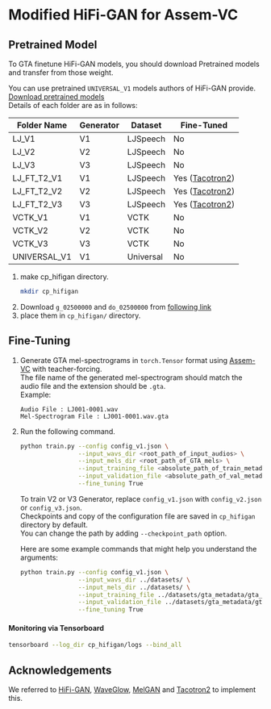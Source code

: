# Modified HiFi-GAN for Assem-VC

## Pretrained Model
To GTA finetune HiFi-GAN models, you should download Pretrained models and transfer from those weight.

You can use pretrained `UNIVERSAL_V1` models authors of HiFi-GAN provide.<br/> 
[Download pretrained models](https://drive.google.com/drive/folders/1-eEYTB5Av9jNql0WGBlRoi-WH2J7bp5Y?usp=sharing) <br/> 
Details of each folder are as in follows:

|Folder Name|Generator|Dataset|Fine-Tuned|
|------|---|---|---|
|LJ_V1|V1|LJSpeech|No|
|LJ_V2|V2|LJSpeech|No|
|LJ_V3|V3|LJSpeech|No|
|LJ_FT_T2_V1|V1|LJSpeech|Yes ([Tacotron2](https://github.com/NVIDIA/tacotron2))|
|LJ_FT_T2_V2|V2|LJSpeech|Yes ([Tacotron2](https://github.com/NVIDIA/tacotron2))|
|LJ_FT_T2_V3|V3|LJSpeech|Yes ([Tacotron2](https://github.com/NVIDIA/tacotron2))|
|VCTK_V1|V1|VCTK|No|
|VCTK_V2|V2|VCTK|No|
|VCTK_V3|V3|VCTK|No|
|UNIVERSAL_V1|V1|Universal|No|

1. make cp_hifigan directory.
    ```bash
    mkdir cp_hifigan
    ```
2. Download `g_02500000` and `do_02500000` from [following link](https://drive.google.com/drive/folders/1YuOoV3lO2-Hhn1F2HJ2aQ4S0LC1JdKLd)
3. place them in `cp_hifigan/` directory.


## Fine-Tuning
1. Generate GTA mel-spectrograms in `torch.Tensor` format using [Assem-VC](https://github.com/mindslab-ai/assem-vc) with teacher-forcing.<br/>
The file name of the generated mel-spectrogram should match the audio file and the extension should be `.gta`.<br/>
Example:
    ```
    Audio File : LJ001-0001.wav
    Mel-Spectrogram File : LJ001-0001.wav.gta
    ```
2. Run the following command.
    ```bash
    python train.py --config config_v1.json \
                    --input_wavs_dir <root_path_of_input_audios> \
                    --input_mels_dir <root_path_of_GTA_mels> \
                    --input_training_file <absolute_path_of_train_metadata_of_gta_mels> \
                    --input_validation_file <absolute_path_of_val_metadata_of_gta_mels> \
                    --fine_tuning True
    ```
    To train V2 or V3 Generator, replace `config_v1.json` with `config_v2.json` or `config_v3.json`.<br>
    Checkpoints and copy of the configuration file are saved in `cp_hifigan` directory by default.<br>
    You can change the path by adding `--checkpoint_path` option.
    
    Here are some example commands that might help you understand the arguments:

    ```bash
    python train.py --config config_v1.json \
                    --input_wavs_dir ../datasets/ \
                    --input_mels_dir ../datasets/ \
                    --input_training_file ../datasets/gta_metadata/gta_vctk_train_10s_g2p.txt \
                    --input_validation_file ../datasets/gta_metadata/gta_vctk_val_g2p.txt \
                    --fine_tuning True
    ```

#### Monitoring via Tensorboard
```bash
tensorboard --log_dir cp_hifigan/logs --bind_all
```

## Acknowledgements
We referred to [HiFi-GAN](https://github.com/jik876/hifi-gan), [WaveGlow](https://github.com/NVIDIA/waveglow), [MelGAN](https://github.com/descriptinc/melgan-neurips) 
and [Tacotron2](https://github.com/NVIDIA/tacotron2) to implement this.

